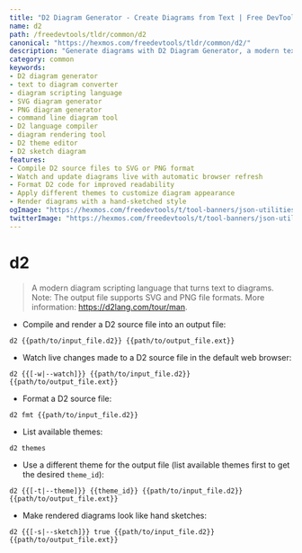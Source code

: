 ```yaml
---
title: "D2 Diagram Generator - Create Diagrams from Text | Free DevTools"
name: d2
path: /freedevtools/tldr/common/d2
canonical: "https://hexmos.com/freedevtools/tldr/common/d2/"
description: "Generate diagrams with D2 Diagram Generator, a modern text-to-diagram tool. Create SVG and PNG diagrams effortlessly using simple commands. Free online tool, no registration required."
category: common
keywords:
- D2 diagram generator
- text to diagram converter
- diagram scripting language
- SVG diagram generator
- PNG diagram generator
- command line diagram tool
- D2 language compiler
- diagram rendering tool
- D2 theme editor
- D2 sketch diagram
features:
- Compile D2 source files to SVG or PNG format
- Watch and update diagrams live with automatic browser refresh
- Format D2 code for improved readability
- Apply different themes to customize diagram appearance
- Render diagrams with a hand-sketched style
ogImage: "https://hexmos.com/freedevtools/t/tool-banners/json-utilities-banner.png"
twitterImage: "https://hexmos.com/freedevtools/t/tool-banners/json-utilities-banner.png"
---
```


# d2

> A modern diagram scripting language that turns text to diagrams.
> Note: The output file supports SVG and PNG file formats.
> More information: <https://d2lang.com/tour/man>.

- Compile and render a D2 source file into an output file:

`d2 {{path/to/input_file.d2}} {{path/to/output_file.ext}}`

- Watch live changes made to a D2 source file in the default web browser:

`d2 {{[-w|--watch]}} {{path/to/input_file.d2}} {{path/to/output_file.ext}}`

- Format a D2 source file:

`d2 fmt {{path/to/input_file.d2}}`

- List available themes:

`d2 themes`

- Use a different theme for the output file (list available themes first to get the desired `theme_id`):

`d2 {{[-t|--theme]}} {{theme_id}} {{path/to/input_file.d2}} {{path/to/output_file.ext}}`

- Make rendered diagrams look like hand sketches:

`d2 {{[-s|--sketch]}} true {{path/to/input_file.d2}} {{path/to/output_file.ext}}`
